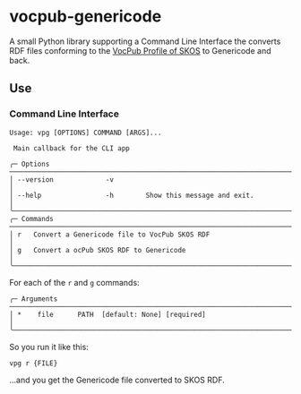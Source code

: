 # vocpub-genericode

A small Python library supporting a Command Line Interface the converts RDF files conforming to the [VocPub Profile of SKOS](https://w3id.org/profile/vocpub) to Genericode and back.

## Use

### Command Line Interface

```
Usage: vpg [OPTIONS] COMMAND [ARGS]...                                             
                                                                                    
 Main callback for the CLI app                                                      
                                                                                    
╭─ Options ────────────────────────────────────────────────────────────────────────╮
│ --version             -v                                                         │
│ --help                -h        Show this message and exit.                      │
╰──────────────────────────────────────────────────────────────────────────────────╯
╭─ Commands ───────────────────────────────────────────────────────────────────────╮
│ r   Convert a Genericode file to VocPub SKOS RDF                                 │
│ g   Convert a ocPub SKOS RDF to Genericode                                       │
╰──────────────────────────────────────────────────────────────────────────────────╯
```

For each of the `r` and `g` commands:

```
╭─ Arguments ──────────────────────────────────────────────────────────────────────╮
│ *    file      PATH  [default: None] [required]                                  │
╰──────────────────────────────────────────────────────────────────────────────────╯
```

So you run it like this:

```
vpg r {FILE}
```

...and you get the Genericode file converted to SKOS RDF.